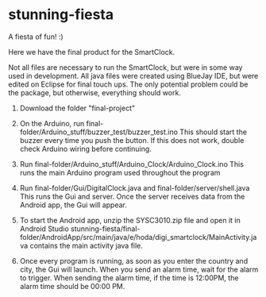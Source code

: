 # stunning-fiesta
A fiesta of fun! :)

Here we have the final product for the SmartClock.

Not all files are necessary to run the SmartClock, but were in some way used in development.
All java files were created using BlueJay IDE, but were edited on Eclipse for final touch ups.
The only potential problem could be the package, but otherwise, everything should work.

1) Download the folder "final-project"

2) On the Arduino, run final-folder/Arduino_stuff/buzzer_test/buzzer_test.ino
   This should start the buzzer every time you push the button. If this does not
   work, double check Arduino wiring before continuing.

3) Run final-folder/Arduino_stuff/Arduino_Clock/Arduino_Clock.ino
   This runs the main Arduino program used throughout the program

4) Run final-folder/Gui/DigitalClock.java and final-folder/server/shell.java
   This runs the Gui and server. Once the server receives data from the Android
   app, the Gui will appear. 

5) To start the Android app, unzip the SYSC3010.zip file and open it in 
   Android Studio stunning-fiesta/final-folder/AndroidApp/src/main/java/e/hoda/digi_smartclock/MainActivity.java
   contains the main activity java file.

6) Once every program is running, as soon as you enter the country and city, the Gui will launch. 
   When you send an alarm time, wait for the alarm to trigger. When sending the alarm time, if the time is 12:00PM, 
   the alarm time should be 00:00 PM.
